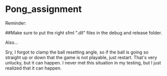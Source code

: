 # Pong_assignment

Reminder:

##Make sure to put the right sfml ".dll" files in the debug and release folder. 

Also...

Sry, I forgot to clamp the ball resetting angle, so if the ball is going so straight up or down that the game is not playable, just restart. That's very unlucky, but it can happen. I never met this situation in my testing, but I just realized that it can happen.
